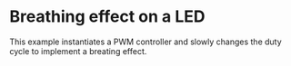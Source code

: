 
# Breathing effect on a LED

This example instantiates a PWM controller and slowly changes the duty cycle
to implement a breating effect.
